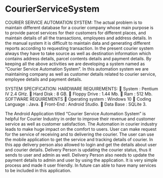 # CourierServiceSystem
COURIER SERVICE AUTOMATION SYSTEM:
The actual problem is to maintain different database for a courier company whose main purpose is to provide parcel services for their customers for different places, and maintain details of all the transactions, employees and address details. In the manual system it is difficult to maintain data and generating different reports according to requesting transaction. In the present courier system always they have to take source as well as destination information which contains address details, parcel contents details and payment details. By keeping all the above activities we are developing a system named as “Courier Service Automation System”. In this automation system we are maintaining company as well as customer details related to courier service, employee details and payment details.

SYSTEM SPECIFICATION:
HARDWARE REQUIREMENTS:
	System		:   Pentium IV 2.4 GHz.
	Hard Disk	    :   8 GB.
	Floppy Drive	:        1.44 Mb.
	 Ram		          :   512 Mb.
SOFTWARE REQUIREMENTS
	Operating system 	:   Windows 10 
	Coding Language		:   Java.
	Front-End			:   Android Studio.
	Data Base			:   SQLite 3.

The Android Application titled “Courier Service Automation System” is helpful for Courier Industry in order to improve their revenue and customer service as well as customer satisfaction. The Automation in courier industry leads to make huge impact on the comfort to users.  User can make request for the service of receiving and to delivering the courier.  The user can use the mobile application to get the service and tracking details of courier. In this app delivery person also allowed to login and get the details about user and courier details. Delivery Person is updating the courier status, thus it sends to user and admin as well. Delivery Person also needs to update the payment details to admin and user by using the application. It is very simple process and made it user friendly. In future can able to have many services to be included in this application.



